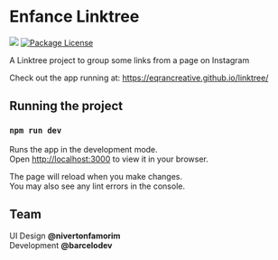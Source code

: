 # **Enfance Linktree**

![](https://img.shields.io/badge/version-1.0.0-informational)
<a href="https://www.npmjs.com/~nestjscore" target="_blank"><img src="https://img.shields.io/npm/l/@nestjs/core.svg" alt="Package License" /></a>

A Linktree project to group some links from a page on Instagram

Check out the app running at: https://eqrancreative.github.io/linktree/

## **Running the project**

### `npm run dev`

Runs the app in the development mode.\
Open [http://localhost:3000](http://localhost:3000) to view it in your browser.

The page will reload when you make changes.\
You may also see any lint errors in the console.

## **Team**

UI Design **@nivertonfamorim**  
Development **@barcelodev**

